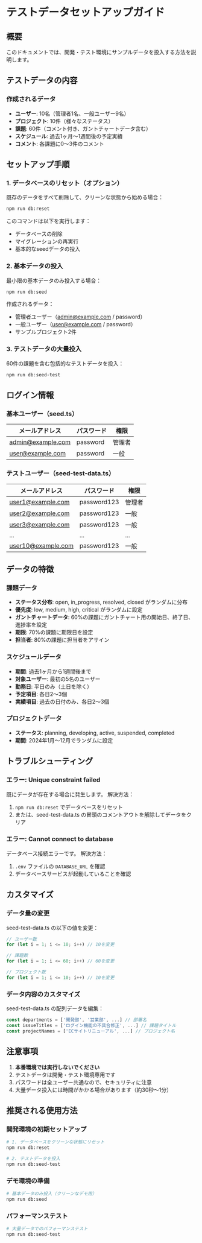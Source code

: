 # テストデータセットアップガイド

## 概要
このドキュメントでは、開発・テスト環境にサンプルデータを投入する方法を説明します。

## テストデータの内容

### 作成されるデータ
- **ユーザー**: 10名（管理者1名、一般ユーザー9名）
- **プロジェクト**: 10件（様々なステータス）
- **課題**: 60件（コメント付き、ガントチャートデータ含む）
- **スケジュール**: 過去1ヶ月〜1週間後の予定実績
- **コメント**: 各課題に0〜3件のコメント

## セットアップ手順

### 1. データベースのリセット（オプション）
既存のデータをすべて削除して、クリーンな状態から始める場合：

```bash
npm run db:reset
```

このコマンドは以下を実行します：
- データベースの削除
- マイグレーションの再実行
- 基本的なseedデータの投入

### 2. 基本データの投入
最小限の基本データのみ投入する場合：

```bash
npm run db:seed
```

作成されるデータ：
- 管理者ユーザー（admin@example.com / password）
- 一般ユーザー（user@example.com / password）
- サンプルプロジェクト2件

### 3. テストデータの大量投入
60件の課題を含む包括的なテストデータを投入：

```bash
npm run db:seed-test
```

## ログイン情報

### 基本ユーザー（seed.ts）
| メールアドレス | パスワード | 権限 |
|---------------|-----------|------|
| admin@example.com | password | 管理者 |
| user@example.com | password | 一般 |

### テストユーザー（seed-test-data.ts）
| メールアドレス | パスワード | 権限 |
|---------------|-----------|------|
| user1@example.com | password123 | 管理者 |
| user2@example.com | password123 | 一般 |
| user3@example.com | password123 | 一般 |
| ... | ... | ... |
| user10@example.com | password123 | 一般 |

## データの特徴

### 課題データ
- **ステータス分布**: open, in_progress, resolved, closed がランダムに分布
- **優先度**: low, medium, high, critical がランダムに設定
- **ガントチャートデータ**: 60%の課題にガントチャート用の開始日、終了日、進捗率を設定
- **期限**: 70%の課題に期限日を設定
- **担当者**: 80%の課題に担当者をアサイン

### スケジュールデータ
- **期間**: 過去1ヶ月から1週間後まで
- **対象ユーザー**: 最初の5名のユーザー
- **勤務日**: 平日のみ（土日を除く）
- **予定項目**: 各日2〜3個
- **実績項目**: 過去の日付のみ、各日2〜3個

### プロジェクトデータ
- **ステータス**: planning, developing, active, suspended, completed
- **期間**: 2024年1月〜12月でランダムに設定

## トラブルシューティング

### エラー: Unique constraint failed
既にデータが存在する場合に発生します。
解決方法：
1. `npm run db:reset` でデータベースをリセット
2. または、seed-test-data.ts の冒頭のコメントアウトを解除してデータをクリア

### エラー: Cannot connect to database
データベース接続エラーです。
解決方法：
1. `.env` ファイルの `DATABASE_URL` を確認
2. データベースサービスが起動していることを確認

## カスタマイズ

### データ量の変更
seed-test-data.ts の以下の値を変更：
```typescript
// ユーザー数
for (let i = 1; i <= 10; i++) // 10を変更

// 課題数
for (let i = 1; i <= 60; i++) // 60を変更

// プロジェクト数
for (let i = 1; i <= 10; i++) // 10を変更
```

### データ内容のカスタマイズ
seed-test-data.ts の配列データを編集：
```typescript
const departments = ['開発部', '営業部', ...] // 部署名
const issueTitles = ['ログイン機能の不具合修正', ...] // 課題タイトル
const projectNames = ['ECサイトリニューアル', ...] // プロジェクト名
```

## 注意事項

1. **本番環境では実行しないでください**
2. テストデータは開発・テスト環境専用です
3. パスワードは全ユーザー共通なので、セキュリティに注意
4. 大量データ投入には時間がかかる場合があります（約30秒〜1分）

## 推奨される使用方法

### 開発環境の初期セットアップ
```bash
# 1. データベースをクリーンな状態にリセット
npm run db:reset

# 2. テストデータを投入
npm run db:seed-test
```

### デモ環境の準備
```bash
# 基本データのみ投入（クリーンなデモ用）
npm run db:seed
```

### パフォーマンステスト
```bash
# 大量データでのパフォーマンステスト
npm run db:seed-test
```